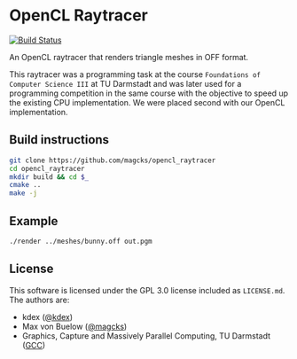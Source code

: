 # OpenCL Raytracer
[![Build Status](https://travis-ci.org/magcks/opencl_raytracer.svg?branch=master)](https://travis-ci.org/magcks/opencl_raytracer)

An OpenCL raytracer that renders triangle meshes in OFF format.

This raytracer was a programming task at the course `Foundations of Computer Science III` at TU Darmstadt and was later used for a programming competition in the same course with the objective to speed up the existing CPU implementation. We were placed second with our OpenCL implementation.
## Build instructions
```bash
git clone https://github.com/magcks/opencl_raytracer
cd opencl_raytracer
mkdir build && cd $_
cmake ..
make -j
```
## Example
```bash
./render ../meshes/bunny.off out.pgm
```
## License
This software is licensed under the GPL 3.0 license included as `LICENSE.md`. The authors are:
- kdex ([@kdex](https://github.com/kdex))
- Max von Buelow ([@magcks](https://github.com/magcks))
- Graphics, Capture and Massively Parallel Computing, TU Darmstadt ([GCC](https://www.gcc.tu-darmstadt.de))